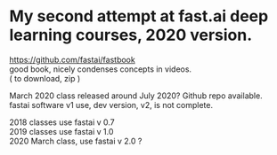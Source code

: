# My second attempt at fast.ai deep learning courses, 2020 version.  

https://github.com/fastai/fastbook  
good book, nicely condenses concepts in videos.  
( to download, zip )

March 2020 class released around July 2020?  Github repo available.  
fastai software v1 use, dev version, v2, is not complete. 

2018 classes use fastai v 0.7   
2019 classes use fastai v 1.0  
2020 March class, use fastai v 2.0 ?   

